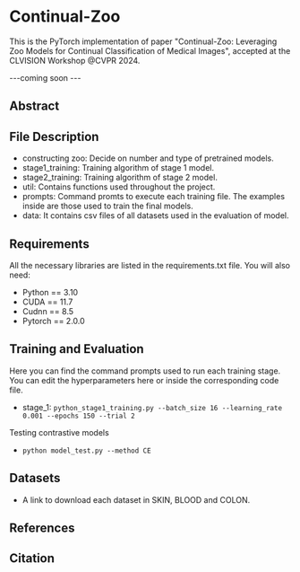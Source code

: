 # Continual-Zoo
This is the PyTorch implementation of paper "Continual-Zoo: Leveraging Zoo Models for Continual Classification of Medical Images", accepted at the CLVISION Workshop @CVPR 2024. 

---coming soon --- 

## Abstract


## File Description
- constructing zoo: Decide on number and type of pretrained models. 
- stage1_training: Training algorithm of stage 1 model.
- stage2_training: Training algorithm of stage 2 model.
- util: Contains functions used throughout the project.
- prompts: Command promts to execute each training file. The examples inside are those used to train the final models.
- data: It contains csv files of all datasets used in the evaluation of model.

## Requirements
All the necessary libraries are listed in the requirements.txt file. You will also need:
- Python == 3.10
- CUDA == 11.7
- Cudnn == 8.5
- Pytorch == 2.0.0

## Training and Evaluation
Here you can find the command prompts used to run each training stage. You can edit the hyperparameters here or inside the corresponding code file.

- stage_1: `python_stage1_training.py --batch_size 16 --learning_rate 0.001 --epochs 150 --trial 2`

Testing contrastive models
- `python model_test.py --method CE`
  
## Datasets
- A link to download each dataset in SKIN, BLOOD and COLON. 

## References

## Citation
